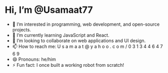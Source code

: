 # Hi, I’m @Usamaat77

- 👀 I’m interested in programming, web development, and open-source projects.
- 🌱 I’m currently learning JavaScript and React.
- 💞️ I’m looking to collaborate on web applications and UI design.
- 📫 How to reach me: U s a m a a t @ y a h o o . c o m  / 0 3 1 3 4 4 6 4 7 6 9
- 😄 Pronouns: he/him
- ⚡ Fun fact: I once built a working robot from scratch!


<!---
Usamaat77/Usamaat77 is a ✨ special ✨ repository because its `README.md` (this file) appears on your GitHub profile.
You can click the Preview link to take a look at your changes.
--->
